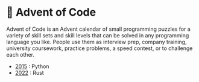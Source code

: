 # 🎄 Advent of Code

Advent of Code is an Advent calendar of small programming puzzles for a variety of skill sets and skill levels that can be solved in any programming language you like. People use them as interview prep, company training, university coursework, practice problems, a speed contest, or to challenge each other.

- [2015](https://github.com/lewinkoon/advent-code/tree/main/2015) : Python 
- [2022](https://github.com/lewinkoon/advent-code/tree/main/2022) : Rust 
